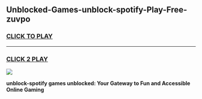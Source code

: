 
## Unblocked-Games-unblock-spotify-Play-Free-zuvpo
<h3>
<a href="https://premium76.site?title=unblock-spotify&ref=23A">CLICK TO PLAY</a></h3>
<hr>

<h3>
<a href="https://premium76.site?title=unblock-spotify&ref=23A">CLICK 2 PLAY</a>
  
</h3>

<a href="https://premium76.site?title=unblock-spotify&ref=23A"><img src="https://clearcache.store/games.png"></a>


**unblock-spotify games unblocked: Your Gateway to Fun and Accessible Online Gaming**
